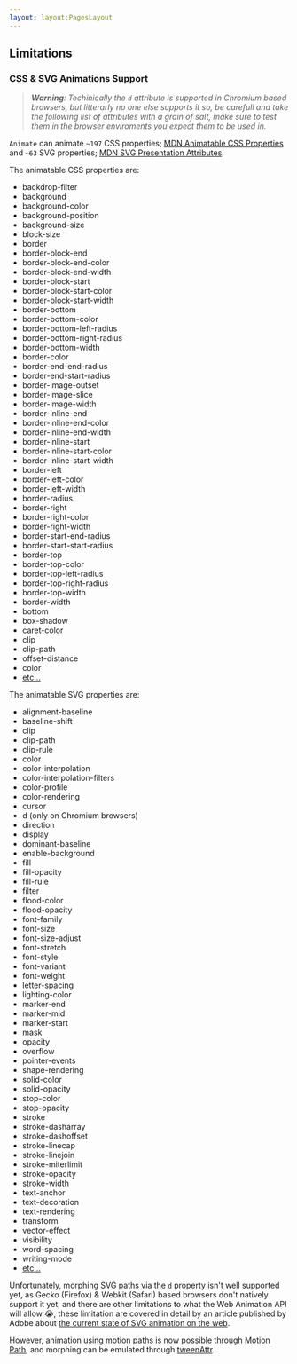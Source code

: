 ```yaml
---
layout: layout:PagesLayout
---
```

## Limitations

### CSS & SVG Animations Support

> _**Warning**: Techinically the `d` attribute is supported in Chromium based browsers, but litterarly no one else supports it so, be carefull and take the following list of attributes with a grain of salt, make sure to test them in the browser enviroments you expect them to be used in._

`Animate` can animate `~197` CSS properties; [MDN Animatable CSS Properties](https://developer.mozilla.org/en-US/docs/Web/CSS/CSS_animated_properties) and `~63` SVG properties; [MDN SVG Presentation Attributes](https://developer.mozilla.org/en-US/docs/Web/SVG/Attribute/Presentation).

The animatable CSS properties are:

- backdrop-filter
- background
- background-color
- background-position
- background-size
- block-size
- border
- border-block-end
- border-block-end-color
- border-block-end-width
- border-block-start
- border-block-start-color
- border-block-start-width
- border-bottom
- border-bottom-color
- border-bottom-left-radius
- border-bottom-right-radius
- border-bottom-width
- border-color
- border-end-end-radius
- border-end-start-radius
- border-image-outset
- border-image-slice
- border-image-width
- border-inline-end
- border-inline-end-color
- border-inline-end-width
- border-inline-start
- border-inline-start-color
- border-inline-start-width
- border-left
- border-left-color
- border-left-width
- border-radius
- border-right
- border-right-color
- border-right-width
- border-start-end-radius
- border-start-start-radius
- border-top
- border-top-color
- border-top-left-radius
- border-top-right-radius
- border-top-width
- border-width
- bottom
- box-shadow
- caret-color
- clip
- clip-path
- offset-distance
- color
- [etc...](https://developer.mozilla.org/en-US/docs/Web/CSS/CSS_animated_properties)

The animatable SVG properties are:

- alignment-baseline
- baseline-shift
- clip
- clip-path
- clip-rule
- color
- color-interpolation
- color-interpolation-filters
- color-profile
- color-rendering
- cursor
- d (only on Chromium browsers)
- direction
- display
- dominant-baseline
- enable-background
- fill
- fill-opacity
- fill-rule
- filter
- flood-color
- flood-opacity
- font-family
- font-size
- font-size-adjust
- font-stretch
- font-style
- font-variant
- font-weight
- letter-spacing
- lighting-color
- marker-end
- marker-mid
- marker-start
- mask
- opacity
- overflow
- pointer-events
- shape-rendering
- solid-color
- solid-opacity
- stop-color
- stop-opacity
- stroke
- stroke-dasharray
- stroke-dashoffset
- stroke-linecap
- stroke-linejoin
- stroke-miterlimit
- stroke-opacity
- stroke-width
- text-anchor
- text-decoration
- text-rendering
- transform
- vector-effect
- visibility
- word-spacing
- writing-mode
- [etc...](https://developer.mozilla.org/en-US/docs/Web/SVG/Attribute/Presentation)

Unfortunately, morphing SVG paths via the `d` property isn't well supported yet, as Gecko (Firefox) & Webkit (Safari) based browsers don't natively support it yet, and there are other limitations to what the Web Animation API will allow 😭, these limitation are covered in detail by an article published by Adobe about [the current state of SVG animation on the web](https://blog.adobe.com/en/publish/2015/06/05/the-state-of-svg-animation.html#gs.pihpjw). 

However, animation using motion paths is now possible through [Motion Path](https://developer.mozilla.org/en-US/docs/Web/CSS/CSS_Motion_Path), and morphing can be emulated through [tweenAttr](/docs/animate/api/animate-attributes-and-morphing.md).